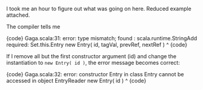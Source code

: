 I took me an hour to figure out what was going on here. Reduced example attached.

The compiler tells me

{code}
Gaga.scala:31: error: type mismatch;
 found   : scala.runtime.StringAdd
 required: Set.this.Entry
            new Entry( id, tagVal, prevRef, nextRef )
            ^
{code}

If I remove all but the first constructor argument (id) and change the instantiation to `new Entry( id )`, the error message becomes correct:

{code}
Gaga.scala:32: error: constructor Entry in class Entry cannot be accessed in object EntryReader
            new Entry( id )
            ^
{code}


